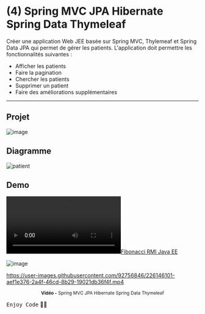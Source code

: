 # (4) Spring MVC JPA Hibernate Spring Data Thymeleaf

Créer une application Web JEE basée sur Spring MVC, Thylemeaf et Spring Data JPA qui permet de gérer les patients. 
L'application doit permettre les fonctionnalités suivantes :
   * Afficher les patients
   * Faire la pagination
   * Chercher les patients
   * Supprimer un patient
   * Faire des améliorations supplémentaires
   ***

## Projet
![image](https://user-images.githubusercontent.com/92756846/226145959-5837002a-af63-40fb-a4ac-665f2cc2437b.png)

## Diagramme
![patient](https://user-images.githubusercontent.com/92756846/226146018-3fc86930-29ca-4a05-9467-bc1b449b59e3.png)



## Demo
[![Fibonacci RMI Java EE](https://user-images.githubusercontent.com/92756846/226146101-aef1e376-2a4f-46cd-8b29-19021db36f4f.mp4)](https://user-images.githubusercontent.com/92756846/226191936-9f81895e-b2f4-40f0-8020-f978365bb73a.png)

![image](https://user-images.githubusercontent.com/92756846/226191936-9f81895e-b2f4-40f0-8020-f978365bb73a.png)

https://user-images.githubusercontent.com/92756846/226146101-aef1e376-2a4f-46cd-8b29-19021db36f4f.mp4

<div align="center">
       <p>
       <sup>  <strong>Vidéo -</strong> Spring MVC JPA Hibernate Spring Data Thymeleaf</sup>
       </p>
</div>

<kbd>Enjoy Code</kbd> 👨‍💻
